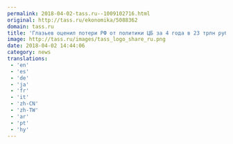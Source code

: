 ```yaml
---
permalink: 2018-04-02-tass.ru--1009102716.html
original: http://tass.ru/ekonomika/5088362
domain: tass.ru
title: 'Глазьев оценил потери РФ от политики ЦБ за 4 года в 23 трлн рублей'
image: http://tass.ru/images/tass_logo_share_ru.png
date: 2018-04-02 14:44:06
category: news
translations: 
 - 'en'
 - 'es'
 - 'de'
 - 'ja'
 - 'fr'
 - 'it'
 - 'zh-CN'
 - 'zh-TW'
 - 'ar'
 - 'pt'
 - 'hy'
---
```


